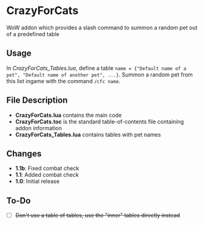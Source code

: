 # CrazyForCats
WoW addon which provides a slash command to summon a random pet out of a predefined table

## Usage
In *CrazyForCats_Tables.lua*, define a table `name = {"Default name of a pet", "Default name of another pet", ...}`. Summon a random pet from this list ingame with the command `/cfc name`.

## File Description
- **CrazyForCats.lua** contains the main code
- **CrazyForCats.toc** is the standard table-of-contents file containing addon information
- **CrazyForCats_Tables.lua** contains tables with pet names

## Changes
- **1.1b**: Fixed combat check
- **1.1**: Added combat check
- **1.0**: Initial release

## To-Do
- [ ] ~~Don't use a table of tables, use the "inner" tables directly instead~~
